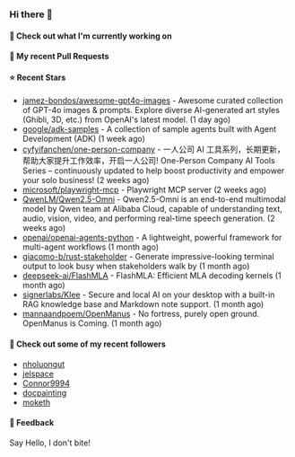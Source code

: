 ### Hi there 👋

#### 👷 Check out what I'm currently working on

#### 🔨 My recent Pull Requests


#### ⭐ Recent Stars

- [jamez-bondos/awesome-gpt4o-images](https://github.com/jamez-bondos/awesome-gpt4o-images) - Awesome curated collection of GPT-4o images &amp; prompts. Explore diverse AI-generated art styles (Ghibli, 3D, etc.) from OpenAI&#39;s latest model.  (1 day ago)
- [google/adk-samples](https://github.com/google/adk-samples) - A collection of sample agents built with Agent Development (ADK)  (1 week ago)
- [cyfyifanchen/one-person-company](https://github.com/cyfyifanchen/one-person-company) - 一人公司 AI 工具系列，长期更新，帮助大家提升工作效率，开启一人公司! One-Person Company AI Tools Series – continuously updated to help boost productivity and empower your solo business!  (2 weeks ago)
- [microsoft/playwright-mcp](https://github.com/microsoft/playwright-mcp) - Playwright MCP server (2 weeks ago)
- [QwenLM/Qwen2.5-Omni](https://github.com/QwenLM/Qwen2.5-Omni) - Qwen2.5-Omni is an end-to-end multimodal model by Qwen team at Alibaba Cloud, capable of understanding text, audio, vision, video, and performing real-time speech generation. (2 weeks ago)
- [openai/openai-agents-python](https://github.com/openai/openai-agents-python) - A lightweight, powerful framework for multi-agent workflows (1 month ago)
- [giacomo-b/rust-stakeholder](https://github.com/giacomo-b/rust-stakeholder) - Generate impressive-looking terminal output to look busy when stakeholders walk by (1 month ago)
- [deepseek-ai/FlashMLA](https://github.com/deepseek-ai/FlashMLA) - FlashMLA: Efficient MLA decoding kernels (1 month ago)
- [signerlabs/Klee](https://github.com/signerlabs/Klee) - Secure and local AI on your desktop with a built-in RAG knowledge base and Markdown note support. (1 month ago)
- [mannaandpoem/OpenManus](https://github.com/mannaandpoem/OpenManus) - No fortress, purely open ground.  OpenManus is Coming. (1 month ago)

#### 👯 Check out some of my recent followers

- [nholuongut](https://github.com/nholuongut)
- [jelspace](https://github.com/jelspace)
- [Connor9994](https://github.com/Connor9994)
- [docpainting](https://github.com/docpainting)
- [moketh](https://github.com/moketh)

#### 💬 Feedback

Say Hello, I don't bite!
